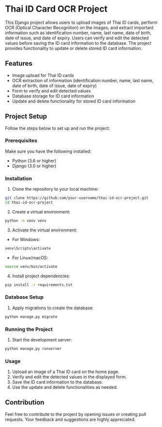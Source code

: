 # Thai ID Card OCR Project

This Django project allows users to upload images of Thai ID cards, perform OCR (Optical Character Recognition) on the images, and extract important information such as identification number, name, last name, date of birth, date of issue, and date of expiry. Users can verify and edit the detected values before saving the ID card information to the database. The project provides functionality to update or delete stored ID card information.

## Features

- Image upload for Thai ID cards
- OCR extraction of information (identification number, name, last name, date of birth, date of issue, date of expiry)
- Form to verify and edit detected values
- Database storage for ID card information
- Update and delete functionality for stored ID card information

## Project Setup

Follow the steps below to set up and run the project:

### Prerequisites

Make sure you have the following installed:

- Python (3.6 or higher)
- Django (3.0 or higher)

### Installation

1. Clone the repository to your local machine:

```bash
git clone https://github.com/your-username/thai-id-ocr-project.git
cd thai-id-ocr-project
```

2. Create a virtual environment:

```bash
python -m venv venv
```

3. Activate the virtual environment:

- For Windows:

```bash
venv\Scripts\activate
```

- For Linux/macOS:

```bash
source venv/bin/activate
```

4. Install project dependencies:

```bash
pip install -r requirements.txt
```

### Database Setup

1. Apply migrations to create the database:

```bash
python manage.py migrate
```

### Running the Project

1. Start the development server:

```bash
python manage.py runserver
```


### Usage

1. Upload an image of a Thai ID card on the home page.
2. Verify and edit the detected values in the displayed form.
3. Save the ID card information to the database.
4. Use the update and delete functionalities as needed.

## Contribution

Feel free to contribute to the project by opening issues or creating pull requests. Your feedback and suggestions are highly appreciated.

